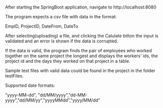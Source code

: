 After starting the SpringBoot application, navigate to http://localhost:8080

The program expects a csv file with data in the format:

EmpID, ProjectID, DateFrom, DateTo

After selecting(uploading) a file, and clicking the Calulate bitton the input is validated and an error is shown if the data is corrupted.

If the data is valid, the program finds the pair of employees who worked together on the same project the longest 
and displays the workers' ids, the project id and the days they worked on that project in a table.

Sample test files with valid data could be found in the project in the folder testFiles.

Supported date formats:

"yyyy-MM-dd", "dd/MM/yyyy","dd-MM-yyyy","dd/MM/yy","yyyyMMdd","yyyy/MM/dd"
  
